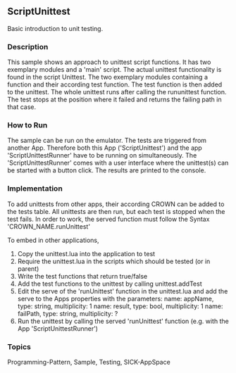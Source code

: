 ## ScriptUnittest
Basic introduction to unit testing.

### Description
This sample shows an approach to unittest script functions. 
It has two exemplary modules and a 'main' script. The actual unittest functionality 
is found in the script Unittest. The two exemplary modules containing a function and 
their according test function. The test function is then added to the unittest. 
The whole unittest runs after calling the rununittest function. 
The test stops at the position where it failed and returns the failing path in that case.

### How to Run
The sample can be run on the emulator. The tests are triggered from another App. 
Therefore both this App ('ScriptUnittest') and the app 'ScriptUnittestRunner' have to be running on simultaneously.
The 'ScriptUnittestRunner' comes with a user interface where the unittest(s) 
can be started with a button click. The results are printed to the console.

### Implementation
To add unittests from other apps, their according CROWN can be added to the tests table.
All unittests are then run, but each test is stopped when the test fails.
In order to work, the served function must follow the Syntax 'CROWN_NAME.runUnittest'

To embed in other applications,
1. Copy the unittest.lua into the application to test
2. Require the unittest.lua in the scripts which should be tested (or in parent)
3. Write the test functions that return true/false
4. Add the test functions to the unittest by calling unittest.addTest
5. Edit the serve of the 'runUnittest' function in the unittest.lua and add the serve to
the Apps properties with the parameters:
name: appName,  type: string, multiplicity: 1
name: result,   type: bool,   multiplicity: 1
name: failPath, type: string, multiplicity: ?
6. Run the unittest by calling the served 'runUnittest' function
(e.g. with the App 'ScriptUnittestRunner')

### Topics
Programming-Pattern, Sample, Testing, SICK-AppSpace